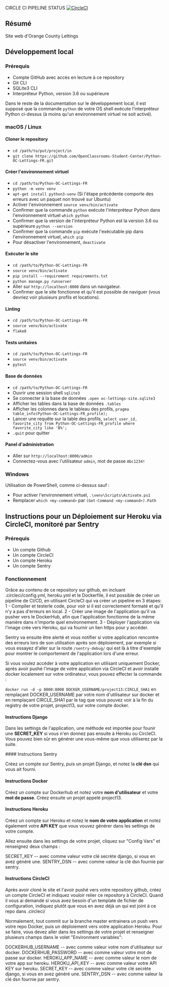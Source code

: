 CIRCLE CI PIPELINE STATUS
[![CircleCI](https://dl.circleci.com/status-badge/img/gh/FuzzyParrabellum/OPENCP13/tree/master.svg?style=svg)](https://dl.circleci.com/status-badge/redirect/gh/FuzzyParrabellum/OPENCP13/tree/master)


## Résumé

Site web d'Orange County Lettings

## Développement local

### Prérequis

- Compte GitHub avec accès en lecture à ce repository
- Git CLI
- SQLite3 CLI
- Interpréteur Python, version 3.6 ou supérieure

Dans le reste de la documentation sur le développement local, il est supposé que la commande `python` de votre OS shell exécute l'interpréteur Python ci-dessus (à moins qu'un environnement virtuel ne soit activé).

### macOS / Linux

#### Cloner le repository

- `cd /path/to/put/project/in`
- `git clone https://github.com/OpenClassrooms-Student-Center/Python-OC-Lettings-FR.git`

#### Créer l'environnement virtuel

- `cd /path/to/Python-OC-Lettings-FR`
- `python -m venv venv`
- `apt-get install python3-venv` (Si l'étape précédente comporte des erreurs avec un paquet non trouvé sur Ubuntu)
- Activer l'environnement `source venv/bin/activate`
- Confirmer que la commande `python` exécute l'interpréteur Python dans l'environnement virtuel
`which python`
- Confirmer que la version de l'interpréteur Python est la version 3.6 ou supérieure `python --version`
- Confirmer que la commande `pip` exécute l'exécutable pip dans l'environnement virtuel, `which pip`
- Pour désactiver l'environnement, `deactivate`

#### Exécuter le site

- `cd /path/to/Python-OC-Lettings-FR`
- `source venv/bin/activate`
- `pip install --requirement requirements.txt`
- `python manage.py runserver`
- Aller sur `http://localhost:8000` dans un navigateur.
- Confirmer que le site fonctionne et qu'il est possible de naviguer (vous devriez voir plusieurs profils et locations).

#### Linting

- `cd /path/to/Python-OC-Lettings-FR`
- `source venv/bin/activate`
- `flake8`

#### Tests unitaires

- `cd /path/to/Python-OC-Lettings-FR`
- `source venv/bin/activate`
- `pytest`

#### Base de données

- `cd /path/to/Python-OC-Lettings-FR`
- Ouvrir une session shell `sqlite3`
- Se connecter à la base de données `.open oc-lettings-site.sqlite3`
- Afficher les tables dans la base de données `.tables`
- Afficher les colonnes dans le tableau des profils, `pragma table_info(Python-OC-Lettings-FR_profile);`
- Lancer une requête sur la table des profils, `select user_id, favorite_city from
  Python-OC-Lettings-FR_profile where favorite_city like 'B%';`
- `.quit` pour quitter

#### Panel d'administration

- Aller sur `http://localhost:8000/admin`
- Connectez-vous avec l'utilisateur `admin`, mot de passe `Abc1234!`

### Windows

Utilisation de PowerShell, comme ci-dessus sauf :

- Pour activer l'environnement virtuel, `.\venv\Scripts\Activate.ps1` 
- Remplacer `which <my-command>` par `(Get-Command <my-command>).Path`


## Instructions pour un Déploiement sur Heroku via CircleCI, monitoré par Sentry

### Prérequis

- Un compte Github
- Un compte CircleCI
- Un compte Heroku
- Un compte Sentry

### Fonctionnement

Grâce au contenu de ce repository sur github, en incluant .circleci/config.yml,
heroku.yml et le Dockerfile, il est possible de créer un pipeline de CI/CD,
en utilisant CircleCI qui va créer un pipeline en 3 étapes:
1 - Compiler et testerle code, pour voir si il est correctement formaté et qu'il
n'y a pas d'erreurs en local.
2 - Créer une image de l'application qu'il va pusher vers le DockerHub, afin
que l'application fonctionne de la même manière dans n'importe quel 
environnement.
3 - Déployer l'application via l'image crée vers Heroku, qui va fournir un lien
https pour y accéder.

Sentry va ensuite être alerté et vous notifier si votre application rencontre
des erreurs lors de son utilisation après son déploiement, par exemple si vous
essayez d'aller sur la route `/sentry-debug/` qui est là à titre d'exemple
pour montrer le comportement de l'application lors d'une erreur.

Si vous voulez accéder à votre application en utilisant uniquement Docker, après
avoir pushé l'image de votre application via CircleCI et avoir installé docker
localement sur votre ordinateur, vous pouvez effecter la commande :

`docker run -d -p 8000:8000 DOCKER_USERNAME/project13:CIRCLE_SHA1`
en remplaçant DOCKER_USERNAME par votre nom d'utilisateur sur docker et en
remplaçant CIRCLE_SHA1 par le tag que vous pouvez voir à la fin du registry
de votre projet, project13, sur votre compte docker.

#### Instructions Django

Dans les settings de l'application, une méthode est importée pour founir une **SECRET_KEY** si vous n'en donnez pas ensuite à Heroku ou CircleCI. Vous pouvez
bien sûr en générer une vous-même que vous utiliserez par la suite.

#### Instructions Sentry

Créez un compte sur Sentry, puis un projet Django, et notez la **clé dsn** qui
vous ait fourni.

#### Instructions Docker

Créez un compte sur Dockerhub et notez votre **nom d'utilisateur** et votre 
**mot de passe**.
Créez ensuite un projet appelé project13.

#### Instructions Heroku

Créez un compte sur Heroku et notez le **nom de votre application** et notez
également votre **API KEY** que vous vouvez générer dans les settings de votre
compte.

Allez ensuite dans les settings de votre projet, cliquez sur "Config Vars" et 
renseignez deux champs :

SECRET_KEY -- avec comme valeur votre clé secrète django, si vous en avez
généré une.
SENTRY_DSN -- avec comme valeur la clé dsn fournie par sentry.

#### Instructions CircleCI

Après avoir cloné le site et l'avoir pushé vers votre repository github,
créez un compte CircleCI et indiquez vouloir relier ce repository à CircleCI.
Quand il vous ai demandé si vous avez besoin d'un template de fichier de  configuration, indiquez plutôt que vous en avez déjà un qui est joint à
ce repo dans .circleci/ 

Normalement, tout commit sur la branche master entrainera un push vers votre
repo Docker, puis un déploiement vers votre application Heroku.
Pour se faire, vous devez aller dans les settings de votre projet et renseigner
plusieurs champs dans le volet "Environment variables":

DOCKERHUB_USERNAME -- avec comme valeur votre nom d'utilisateur sur docker.
DOCKERHUB_PASSWORD -- avec comme valeur votre mot de passe sur docker.
HEROKU_APP_NAME -- avec comme valeur le nom de votre app sur heroku.
HEROKU_API_KEY -- avec comme valeur votre API KEY sur heroku.
SECRET_KEY -- avec comme valeur votre clé secrète django, si vous en avez
généré une.
SENTRY_DSN -- avec comme valeur la clé dsn fournie par sentry.



